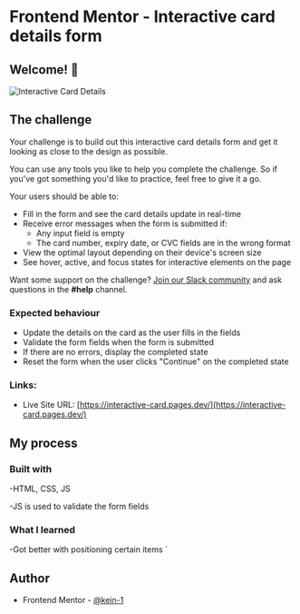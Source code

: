 # Frontend Mentor - Interactive card details form


## Welcome! 👋


![Interactive Card Details](https://user-images.githubusercontent.com/87039063/185718600-c5a5ca10-c65c-4524-a979-d7d5cb12d216.png)



## The challenge

Your challenge is to build out this interactive card details form and get it looking as close to the design as possible.

You can use any tools you like to help you complete the challenge. So if you've got something you'd like to practice, feel free to give it a go.

Your users should be able to: 

- Fill in the form and see the card details update in real-time
- Receive error messages when the form is submitted if:
  - Any input field is empty
  - The card number, expiry date, or CVC fields are in the wrong format
- View the optimal layout depending on their device's screen size
- See hover, active, and focus states for interactive elements on the page

Want some support on the challenge? [Join our Slack community](https://www.frontendmentor.io/slack) and ask questions in the **#help** channel.

### Expected behaviour

- Update the details on the card as the user fills in the fields
- Validate the form fields when the form is submitted
- If there are no errors, display the completed state
- Reset the form when the user clicks "Continue" on the completed state



### Links:

- Live Site URL: [https://interactive-card.pages.dev/](https://interactive-card.pages.dev/)

## My process

### Built with

-HTML, CSS, JS

-JS is used to validate the form fields 


### What I learned

-Got better with positioning certain items `

## Author

- Frontend Mentor - [@kein-1](https://www.frontendmentor.io/profile/kein-1)
